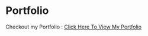 # Portfolio
Checkout my Portfolio : [Click Here To View My Portfolio](https://siddarths-portfolio.netlify.app/)
